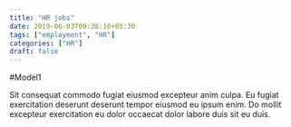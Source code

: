 ```yaml
---
title: "HR jobs"
date: 2019-06-03T09:38:10+05:30
tags: ["employment", "HR"]
categories: ["HR"]
draft: false
---
```


#Model1

Sit consequat commodo fugiat eiusmod excepteur anim culpa. Eu fugiat exercitation deserunt deserunt tempor eiusmod eu ipsum enim. Do mollit excepteur exercitation eu dolor occaecat dolor labore duis sit eu duis.